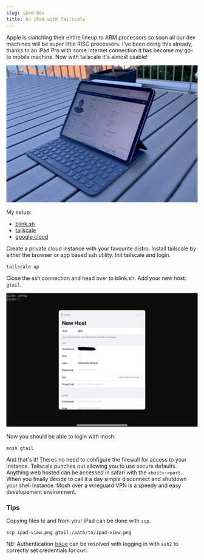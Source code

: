 ```yaml
---
slug: ipad-dev
title: An iPad with Tailscale
---
```


Apple is switching their entire lineup to ARM processors so soon all our dev machines will be super little RISC processors. I've been doing this already, thanks to an iPad Pro with some internet connection it has become my go-to mobile machine. Now with tailscale it's almost usable!

<!--truncate-->

![iPad developement environment with a view.](/img/ipad/ipad-view.png)

My setup:
- [blink.sh](https://blink.sh)
- [tailscale](https://tailscale.com)
- [google cloud](https://console.cloud.google.com)

Create a private cloud instance with your favourite distro.
Install tailscale by either the browser or app based ssh utility.
Init tailscale and login.
```
tailscale up
```
Close the ssh connection and head over to blink.sh.
Add your new host: `gtail`.

![Blink.sh config add gtail to new host](/img/ipad/new-host.png)

Now you should be able to login with mosh:

```
mosh gtail
```

And that's it!
Theres no need to configure the firewall for access to your instance.
Tailscale punches out allowing you to use secure defaults.
Anything web hosted can be accessed in safari with the `<host>:<port`.
When you finally decide to call it a day simple disconnect and shutdown your shell instance.
Mosh over a wireguard VPN is a speedy and easy developement environment.

### Tips

Copying files to and from your iPad can be done with `scp`.
```
scp ipad-view.png gtail:/path/to/ipad-view.png
```
NB: Authentication [issue](https://github.com/blinksh/blink/issues/556) can be resolved with logging in with `ssh2` to correctly set credentials for curl.

